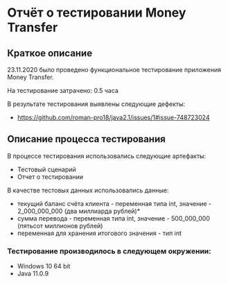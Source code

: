 # Отчёт о тестировании Money Transfer

## Краткое описание

23.11.2020 было проведено функциональное тестирование приложения Money Transfer.

На тестирование затрачено: 0.5 часа

В результате тестирования выявлены следующие дефекты:
* https://github.com/roman-pro18/java2.1/issues/1#issue-748723024

## Описание процесса тестирования

В процессе тестирования использовались следующие артефакты:
* Тестовый сценарий
* Отчет о тестировании

В качестве тестовых данных использовались данные:
* текущий баланс счёта клиента - переменная типа int, значение - 2_000_000_000 (два миллиарда рублей)*
* сумма перевода - переменная типа int, значение - 500_000_000 (пятьсот миллионов рублей)
* переменная для хранения итогового значения - тип int


### Тестирование производилось в следующем окружении:
* Windows 10 64 bit
* Java 11.0.9
